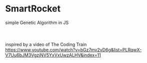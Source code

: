 # SmartRocket

simple Genetic Algorithm in JS

<img src="">

#

inspired by a video of The Coding Train <br> https://www.youtube.com/watch?v=bGz7mv2vD6g&list=PLRqwX-V7Uu6bJM3VgzjNV5YxVxUwzALHV&index=11

